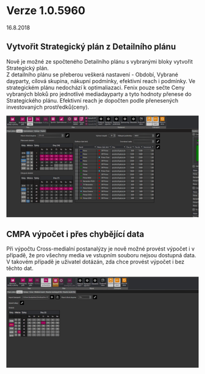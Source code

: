 ﻿# Verze 1.0.5960
16.8.2018

## Vytvořit Strategický plán z Detailního plánu
Nově je možné ze spočteného Detailního plánu s vybranými bloky vytvořit Strategický plán.  
Z detailního plánu se přeberou veškerá nastavení - Období, Vybrané dayparty, cílová skupina, nákupní podmínky, efektivní reach i podmínky.
Ve strategickém plánu nedochází k optimaliazaci. Fenix pouze sečte Ceny vybraných bloků pro jednotlivé mediadayparty a tyto hodnoty přenese do Strategického plánu. 
Efektivní reach je dopočten podle přenesených investovaných prostředků(ceny).
 

![Vytvoriz sp z DP](../data/DPtoSP.gif "Vytvoreni strategickeho planu z detailniho")

## CMPA výpočet i přes chybějící data
Při výpočtu Cross-medialní postanalýzy je nově možné provést výpočet i v případě, že pro všechny media ve vstupním souboru nejsou dostupná data. 
V takovém případě je uživatel dotázán, zda chce provést výpočet i bez těchto dat.
 
![CMPA bez dat](../data/CMPA_bez_dat.gif "Vypocet i pres chybejici data")